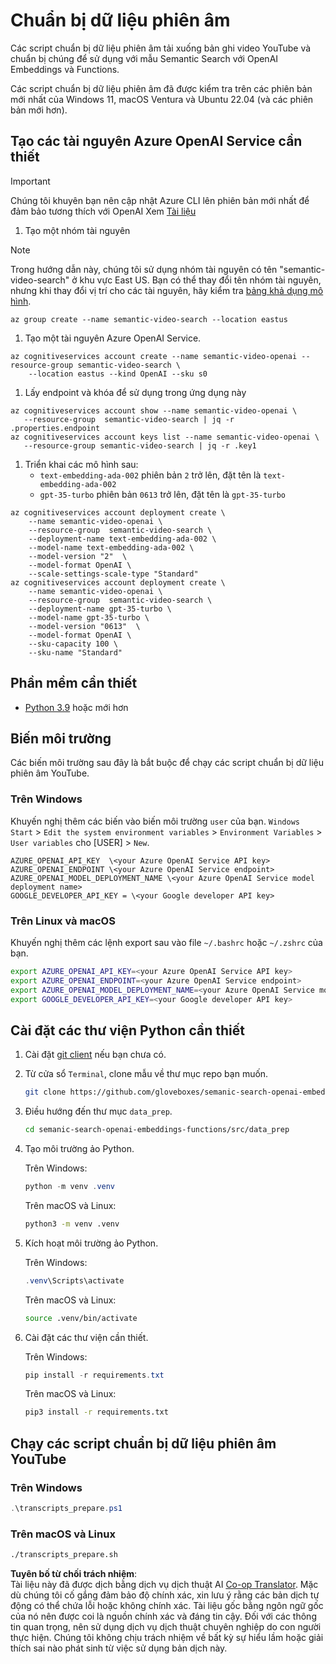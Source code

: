 <!--
CO_OP_TRANSLATOR_METADATA:
{
  "original_hash": "0d69f2d5814a698d3de5d0235940b5ae",
  "translation_date": "2025-07-09T13:11:27+00:00",
  "source_file": "08-building-search-applications/scripts/README.md",
  "language_code": "vi"
}
-->
# Chuẩn bị dữ liệu phiên âm

Các script chuẩn bị dữ liệu phiên âm tải xuống bản ghi video YouTube và chuẩn bị chúng để sử dụng với mẫu Semantic Search với OpenAI Embeddings và Functions.

Các script chuẩn bị dữ liệu phiên âm đã được kiểm tra trên các phiên bản mới nhất của Windows 11, macOS Ventura và Ubuntu 22.04 (và các phiên bản mới hơn).

## Tạo các tài nguyên Azure OpenAI Service cần thiết

> [!IMPORTANT]
> Chúng tôi khuyên bạn nên cập nhật Azure CLI lên phiên bản mới nhất để đảm bảo tương thích với OpenAI
> Xem [Tài liệu](https://learn.microsoft.com/cli/azure/update-azure-cli?WT.mc_id=academic-105485-koreyst)

1. Tạo một nhóm tài nguyên

> [!NOTE]
> Trong hướng dẫn này, chúng tôi sử dụng nhóm tài nguyên có tên "semantic-video-search" ở khu vực East US.
> Bạn có thể thay đổi tên nhóm tài nguyên, nhưng khi thay đổi vị trí cho các tài nguyên,
> hãy kiểm tra [bảng khả dụng mô hình](https://aka.ms/oai/models?WT.mc_id=academic-105485-koreyst).

```console
az group create --name semantic-video-search --location eastus
```

1. Tạo một tài nguyên Azure OpenAI Service.

```console
az cognitiveservices account create --name semantic-video-openai --resource-group semantic-video-search \
    --location eastus --kind OpenAI --sku s0
```

1. Lấy endpoint và khóa để sử dụng trong ứng dụng này

```console
az cognitiveservices account show --name semantic-video-openai \
   --resource-group  semantic-video-search | jq -r .properties.endpoint
az cognitiveservices account keys list --name semantic-video-openai \
   --resource-group semantic-video-search | jq -r .key1
```

1. Triển khai các mô hình sau:
   - `text-embedding-ada-002` phiên bản `2` trở lên, đặt tên là `text-embedding-ada-002`
   - `gpt-35-turbo` phiên bản `0613` trở lên, đặt tên là `gpt-35-turbo`

```console
az cognitiveservices account deployment create \
    --name semantic-video-openai \
    --resource-group  semantic-video-search \
    --deployment-name text-embedding-ada-002 \
    --model-name text-embedding-ada-002 \
    --model-version "2"  \
    --model-format OpenAI \
    --scale-settings-scale-type "Standard"
az cognitiveservices account deployment create \
    --name semantic-video-openai \
    --resource-group  semantic-video-search \
    --deployment-name gpt-35-turbo \
    --model-name gpt-35-turbo \
    --model-version "0613"  \
    --model-format OpenAI \
    --sku-capacity 100 \
    --sku-name "Standard"
```

## Phần mềm cần thiết

- [Python 3.9](https://www.python.org/downloads/?WT.mc_id=academic-105485-koreyst) hoặc mới hơn

## Biến môi trường

Các biến môi trường sau đây là bắt buộc để chạy các script chuẩn bị dữ liệu phiên âm YouTube.

### Trên Windows

Khuyến nghị thêm các biến vào biến môi trường `user` của bạn.
`Windows Start` > `Edit the system environment variables` > `Environment Variables` > `User variables` cho [USER] > `New`.

```text
AZURE_OPENAI_API_KEY  \<your Azure OpenAI Service API key>
AZURE_OPENAI_ENDPOINT \<your Azure OpenAI Service endpoint>
AZURE_OPENAI_MODEL_DEPLOYMENT_NAME \<your Azure OpenAI Service model deployment name>
GOOGLE_DEVELOPER_API_KEY = \<your Google developer API key>
```



### Trên Linux và macOS

Khuyến nghị thêm các lệnh export sau vào file `~/.bashrc` hoặc `~/.zshrc` của bạn.

```bash
export AZURE_OPENAI_API_KEY=<your Azure OpenAI Service API key>
export AZURE_OPENAI_ENDPOINT=<your Azure OpenAI Service endpoint>
export AZURE_OPENAI_MODEL_DEPLOYMENT_NAME=<your Azure OpenAI Service model deployment name>
export GOOGLE_DEVELOPER_API_KEY=<your Google developer API key>
```

## Cài đặt các thư viện Python cần thiết

1. Cài đặt [git client](https://git-scm.com/downloads?WT.mc_id=academic-105485-koreyst) nếu bạn chưa có.
1. Từ cửa sổ `Terminal`, clone mẫu về thư mục repo bạn muốn.

    ```bash
    git clone https://github.com/gloveboxes/semanic-search-openai-embeddings-functions.git
    ```

1. Điều hướng đến thư mục `data_prep`.

   ```bash
   cd semanic-search-openai-embeddings-functions/src/data_prep
   ```

1. Tạo môi trường ảo Python.

    Trên Windows:

    ```powershell
    python -m venv .venv
    ```

    Trên macOS và Linux:

    ```bash
    python3 -m venv .venv
    ```

1. Kích hoạt môi trường ảo Python.

   Trên Windows:

   ```powershell
   .venv\Scripts\activate
   ```

   Trên macOS và Linux:

   ```bash
   source .venv/bin/activate
   ```

1. Cài đặt các thư viện cần thiết.

   Trên Windows:

   ```powershell
   pip install -r requirements.txt
   ```

   Trên macOS và Linux:

   ```bash
   pip3 install -r requirements.txt
   ```

## Chạy các script chuẩn bị dữ liệu phiên âm YouTube

### Trên Windows

```powershell
.\transcripts_prepare.ps1
```

### Trên macOS và Linux

```bash
./transcripts_prepare.sh
```

**Tuyên bố từ chối trách nhiệm**:  
Tài liệu này đã được dịch bằng dịch vụ dịch thuật AI [Co-op Translator](https://github.com/Azure/co-op-translator). Mặc dù chúng tôi cố gắng đảm bảo độ chính xác, xin lưu ý rằng các bản dịch tự động có thể chứa lỗi hoặc không chính xác. Tài liệu gốc bằng ngôn ngữ gốc của nó nên được coi là nguồn chính xác và đáng tin cậy. Đối với các thông tin quan trọng, nên sử dụng dịch vụ dịch thuật chuyên nghiệp do con người thực hiện. Chúng tôi không chịu trách nhiệm về bất kỳ sự hiểu lầm hoặc giải thích sai nào phát sinh từ việc sử dụng bản dịch này.